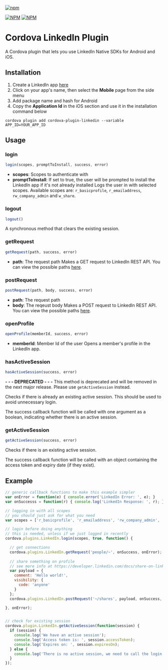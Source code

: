 [![npm](https://img.shields.io/npm/l/express.svg)](https://www.npmjs.com/package/cordova-plugin-pintelinkedinrest)

[![NPM](https://nodei.co/npm/cordova-plugin-linkedin.png?stars&downloads)](https://nodei.co/npm/cordova-plugin-linkedin/)
[![NPM](https://nodei.co/npm-dl/cordova-plugin-linkedin.png?months=6&height=2)](https://nodei.co/npm/cordova-plugin-linkedin/)

# Cordova LinkedIn Plugin
A Cordova plugin that lets you use LinkedIn Native SDKs for Android and iOS.

## Installation
1. Create a LinkedIn app [here](https://www.linkedin.com/developer/apps)
2. Click on your app's name, then select the **Mobile** page from the side menu
3. Add package name and hash for Android
4. Copy the **Application Id** in the iOS section and use it in the installation command below

```
cordova plugin add cordova-plugin-linkedin --variable APP_ID=YOUR_APP_ID
```

## Usage

### login
```js
login(scopes, promptToInstall, success, error)
```
* **scopes**: Scopes to authenticate with
* **promptToInstall**: If set to true, the user will be prompted to install the LinkedIn app if it's not already installed
Logs the user in with selected scopes. Available scopes are: `r_basicprofile`, `r_emailaddress`, `rw_company_admin` and `w_share`.

### logout
```js
logout()
```
A synchronous method that clears the existing session.

### getRequest
```js
getRequest(path, success, error)
```
* **path**: The request path
Makes a GET request to LinkedIn REST API. You can view the possible paths [here](https://developer.linkedin.com/docs).

### postRequest
```js
postRequest(path, body, success, error)
```
* **path**: The request path
* **body**: The reqeust body
Makes a POST request to LinkedIn REST API. You can view the possible paths [here](https://developer.linkedin.com/docs).

### openProfile
```js
openProfile(memberId, success, error)
```
* **memberId**: Member Id of the user
Opens a member's profile in the LinkedIn app.

### hasActiveSession
```js
hasActiveSession(success, error)
```
**- - - DEPRECATED - - -**
This method is deprecated and will be removed in the next major release. Please use `getActiveSession` instead.

Checks if there is already an existing active session. This should be used to avoid unnecessary login.

The success callback function will be called with one argument as a boolean, indicating whether there is an active session.

### getActiveSession
```js
getActiveSession(success, error)
```
Checks if there is an existing active session. 

The success callback function will be called with an object containing the access token and expiry date (if they exist).



## Example
```js
// generic callback functions to make this example simpler
var onError = function(e) { console.error('LinkedIn Error: ', e); }
var onSuccesss = function(r) { console.log('LinkedIn Response: ', r); }

// logging in with all scopes
// you should just ask for what you need
var scopes = ['r_basicprofile', 'r_emailaddress', 'rw_company_admin', 'w_share'];

// login before doing anything
// this is needed, unless if we just logged in recently
cordova.plugins.LinkedIn.login(scopes, true, function() {

  // get connections
  cordova.plugins.LinkedIn.getRequest('people/~', onSuccess, onError);
  
  // share something on profile
  // see more info at https://developer.linkedin.com/docs/share-on-linkedin
  var payload = {
    comment: 'Hello world!',
    visibility: {
      code: 'anyone'
    }
  };
  cordova.plugins.LinkedIn.postRequest('~/shares', payload, onSuccess, onError);

}, onError);


// check for existing session
cordova.plugin.LinkedIn.getActiveSession(function(session) {
  if (session) {
    console.log('We have an active session');
    console.log('Access token is: ', session.accessToken);
    console.log('Expires on: ', session.expiresOn);
  } else {
    console.log('There is no active session, we need to call the login method');
  }
});

```

